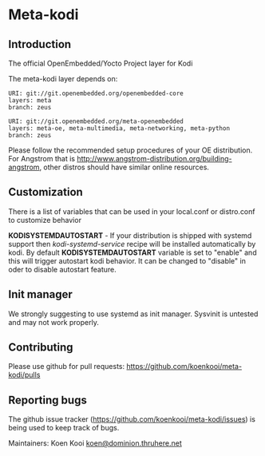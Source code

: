 # Meta-kodi

## Introduction

The official OpenEmbedded/Yocto Project layer for Kodi

The meta-kodi layer depends on:

	URI: git://git.openembedded.org/openembedded-core
	layers: meta
	branch: zeus

	URI: git://git.openembedded.org/meta-openembedded
	layers: meta-oe, meta-multimedia, meta-networking, meta-python
	branch: zeus

Please follow the recommended setup procedures of your OE distribution. For Angstrom that is http://www.angstrom-distribution.org/building-angstrom, other distros should have similar online resources.

## Customization

There is a list of variables that can be used in your local.conf or distro.conf to customize behavior

**KODISYSTEMDAUTOSTART** - If your distribution is shipped with systemd support then
*kodi-systemd-service* recipe will be installed automatically by kodi. By default **KODISYSTEMDAUTOSTART**
variable is set to "enable" and this will trigger autostart kodi behavior. It can be changed to "disable" 
in oder to disable autostart feature.

## Init manager

We strongly suggesting to use systemd as init manager. Sysvinit is untested and may not work properly.

## Contributing

Please use github for pull requests: https://github.com/koenkooi/meta-kodi/pulls

## Reporting bugs

The github issue tracker (https://github.com/koenkooi/meta-kodi/issues) is being used to keep track of bugs.

Maintainers: Koen Kooi <koen@dominion.thruhere.net>
